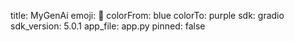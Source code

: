 title: MyGenAi
emoji: 💙
colorFrom: blue
colorTo: purple
sdk: gradio
sdk_version: 5.0.1
app_file: app.py
pinned: false